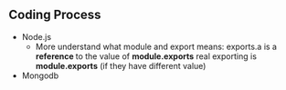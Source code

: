 Coding Process
------
* Node.js
  * More understand what module and export means:
      exports.a is a <b> reference </b> to the value of <b>module.exports</b>
      real exporting is <b>module.exports</b> (if they have different value)
* Mongodb
